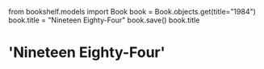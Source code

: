 from bookshelf.models import Book
book = Book.objects.get(title="1984")
book.title = "Nineteen Eighty-Four"
book.save()
book.title

# 'Nineteen Eighty-Four'
